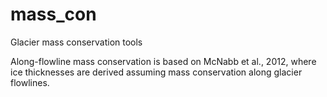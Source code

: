 # mass_con
Glacier mass conservation tools

Along-flowline mass conservation is based on McNabb et al., 2012, where ice thicknesses are derived assuming mass conservation along glacier flowlines.
